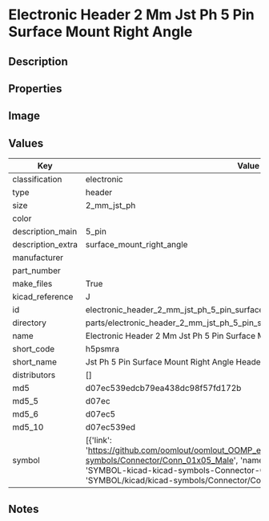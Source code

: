# Electronic Header 2 Mm Jst Ph 5 Pin Surface Mount Right Angle

## Description

## Properties


## Image


## Values

| Key | Value |
| --- | --- |
| classification | electronic |
| type | header |
| size | 2_mm_jst_ph |
| color |  |
| description_main | 5_pin |
| description_extra | surface_mount_right_angle |
| manufacturer |  |
| part_number |  |
| make_files | True |
| kicad_reference | J |
| id | electronic_header_2_mm_jst_ph_5_pin_surface_mount_right_angle |
| directory | parts/electronic_header_2_mm_jst_ph_5_pin_surface_mount_right_angle |
| name | Electronic Header 2 Mm Jst Ph 5 Pin Surface Mount Right Angle |
| short_code | h5psmra |
| short_name | Jst Ph 5 Pin Surface Mount Right Angle Header 2 Mm Pitch |
| distributors | [] |
| md5 | d07ec539edcb79ea438dc98f57fd172b |
| md5_5 | d07ec |
| md5_6 | d07ec5 |
| md5_10 | d07ec539ed |
| symbol | [{'link': 'https://github.com/oomlout/oomlout_OOMP_eda_V2/tree/main/SYMBOL/kicad/kicad-symbols/Connector/Conn_01x05_Male', 'name': 'Connector : Conn_01x05_Male', 'id': 'SYMBOL-kicad-kicad-symbols-Connector-Conn_01x05_Male', 'directory': 'SYMBOL/kicad/kicad-symbols/Connector/Conn_01x05_Male/'}] |

## Notes

